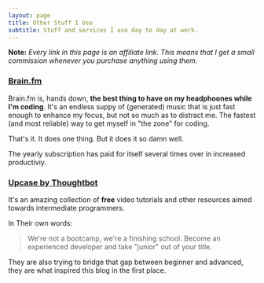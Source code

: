 ```yaml
---
layout: page
title: Other Stuff I Use
subtitle: Stuff and services I use day to day at work.
---
```


**Note:** _Every link in this page is an affiliate link. This means that I get a small commission whenever you purchase anything using them._

### [Brain.fm](https://brain.fm/invite/AE0QQx3W0K)

Brain.fm is, hands down, **the best thing to have on my headphoones while I'm coding**. It's an endless suppy of (generated) music that is just fast enough to enhance my focus, but not so much as to distract me. The fastest (and most reliable) way to get myself in "the zone" for coding.

That's it. It does one thing. But it does it so damn well.

The yearly subscription has paid for itself several times over in increased productiviy.

### [Upcase by Thoughtbot](https://thoughtbot.com/upcase)

It's an amazing collection of **free** video tutorials and other resources aimed towards intermediate programmers.

In Their own words:

> We're not a bootcamp, we're a finishing school.
> Become an experienced developer and take "junior" out of your title.

They are also trying to bridge that gap between beginner and advanced, they are what inspired this blog in the first place.